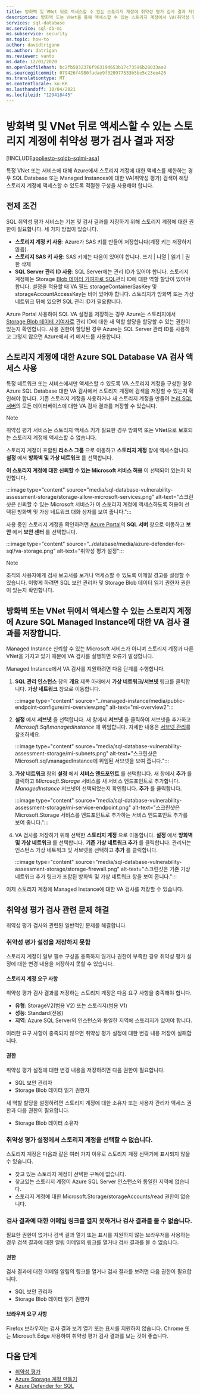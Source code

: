 ```yaml
---
title: 방화벽 및 VNet 뒤로 액세스할 수 있는 스토리지 계정에 취약성 평가 검사 결과 저장
description: 방화벽 또는 VNet을 통해 액세스할 수 있는 스토리지 계정에서 VA(취약성 평가) 검색을 저장하는 방법에 대한 지침을 제공합니다.
services: sql-database
ms.service: sql-db-mi
ms.subservice: security
ms.topic: how-to
author: davidtrigano
ms.author: datrigan
ms.reviewer: vanto
ms.date: 12/01/2020
ms.openlocfilehash: bc2fb5032376f96319d653b17c73596b28033aa8
ms.sourcegitcommit: 079426f4980fadae9f320977533b5be5c23ee426
ms.translationtype: MT
ms.contentlocale: ko-KR
ms.lasthandoff: 10/04/2021
ms.locfileid: "129418445"
---
```

# <a name="store-vulnerability-assessment-scan-results-in-a-storage-account-accessible-behind-firewalls-and-vnets"></a>방화벽 및 VNet 뒤로 액세스할 수 있는 스토리지 계정에 취약성 평가 검사 결과 저장
[!INCLUDE[appliesto-sqldb-sqlmi-asa](../includes/appliesto-sqldb-sqlmi-asa.md)]

특정 VNet 또는 서비스에 대해 Azure에서 스토리지 계정에 대한 액세스를 제한하는 경우 SQL Database 또는 Managed Instances에 대한 VA(취약성 평가) 검색이 해당 스토리지 계정에 액세스할 수 있도록 적절한 구성을 사용해야 합니다.

## <a name="prerequisites"></a>전제 조건

SQL 취약성 평가 서비스는 기본 및 검사 결과를 저장하기 위해 스토리지 계정에 대한 권한이 필요합니다.  세 가지 방법이 있습니다. 
- **스토리지 계정 키 사용**: Azure가 SAS 키를 만들어 저장합니다(계정 키는 저장하지 않음).
- **스토리지 SAS 키 사용**: SAS 키에는 다음이 있어야 합니다. 쓰기 | 나열 | 읽기 | 권한 삭제
- **SQL Server 관리 ID 사용**: SQL Server에는 관리 ID가 있어야 합니다. 스토리지 계정에는 Storage [Blob 데이터 기여자로 SQL](https://docs.microsoft.com/azure/role-based-access-control/built-in-roles#storage-blob-data-contributor)관리 ID에 대한 역할 할당이 있어야 합니다. 설정을 적용할 때 VA 필드 storageContainerSasKey 및 storageAccountAccessKey는 비어 있어야 합니다. 스토리지가 방화벽 또는 가상 네트워크 뒤에 있으면 SQL 관리 ID가 필요합니다. 

Azure Portal 사용하여 SQL VA 설정을 저장하는 경우 Azure는 스토리지에서 [Storage Blob 데이터 기여자로](https://docs.microsoft.com/azure/role-based-access-control/built-in-roles#storage-blob-data-contributor) 관리 ID에 대한 새 역할 할당을 할당할 수 있는 권한이 있는지 확인합니다. 사용 권한이 할당된 경우 Azure는 SQL Server 관리 ID를 사용하고 그렇지 않으면 Azure에서 키 메서드를 사용합니다. 

## <a name="enable-azure-sql-database-va-scanning-access-to-the-storage-account"></a>스토리지 계정에 대한 Azure SQL Database VA 검사 액세스 사용

특정 네트워크 또는 서비스에서만 액세스할 수 있도록 VA 스토리지 계정을 구성한 경우 Azure SQL Database 대한 VA 검사에서 스토리지 계정에 검색을 저장할 수 있는지 확인해야 합니다. 기존 스토리지 계정을 사용하거나 새 스토리지 계정을 만들어 [논리 SQL 서버](logical-servers.md)의 모든 데이터베이스에 대한 VA 검사 결과를 저장할 수 있습니다.

> [!NOTE]
> 취약성 평가 서비스는 스토리지 액세스 키가 필요한 경우 방화벽 또는 VNet으로 보호되는 스토리지 계정에 액세스할 수 없습니다.

스토리지 계정이 포함된 **리소스 그룹** 으로 이동하고 **스토리지 계정** 창에 액세스합니다. **설정** 에서 **방화벽 및 가상 네트워크** 를 선택합니다.

**이 스토리지 계정에 대한 신뢰할 수 있는 Microsoft 서비스 허용** 이 선택되어 있는지 확인합니다.

:::image type="content" source="media/sql-database-vulnerability-assessment-storage/storage-allow-microsoft-services.png" alt-text="스크린샷은 신뢰할 수 있는 Microsoft 서비스가 이 스토리지 계정에 액세스하도록 허용이 선택된 방화벽 및 가상 네트워크 대화 상자를 보여 줍니다.":::

사용 중인 스토리지 계정을 확인하려면 [Azure Portal](https://portal.azure.com)의 **SQL 서버** 창으로 이동하고 **보안** 에서 **보안 센터** 를 선택합니다.

:::image type="content" source="../database/media/azure-defender-for-sql/va-storage.png" alt-text="취약성 평가 설정":::

> [!NOTE]
> 조직의 사용자에게 검사 보고서를 보거나 액세스할 수 있도록 이메일 경고를 설정할 수 있습니다. 이렇게 하려면 SQL 보안 관리자 및 Storage Blob 데이터 읽기 권한자 권한이 있는지 확인합니다.

## <a name="store-va-scan-results-for-azure-sql-managed-instance-in-a-storage-account-that-can-be-accessed-behind-a-firewall-or-vnet"></a>방화벽 또는 VNet 뒤에서 액세스할 수 있는 스토리지 계정에 Azure SQL Managed Instance에 대한 VA 검사 결과를 저장합니다.

Managed Instance 신뢰할 수 있는 Microsoft 서비스가 아니며 스토리지 계정과 다른 VNet을 가지고 있기 때문에 VA 검사를 실행하면 오류가 발생합니다.

Managed Instance에서 VA 검사를 지원하려면 다음 단계를 수행합니다.

1. **SQL 관리 인스턴스** 창의 **개요** 제목 아래에서 **가상 네트워크/서브넷** 링크를 클릭합니다. **가상 네트워크** 창으로 이동합니다.

   :::image type="content" source="../managed-instance/media/public-endpoint-configure/mi-overview.png" alt-text="mi-overview2":::

1. **설정** 에서 **서브넷** 을 선택합니다. 새 창에서 **서브넷** 을 클릭하여 서브넷을 추가하고 *Microsoft.Sql\managedInstance* 에 위임합니다. 자세한 내용은 [서브넷 관리](../../virtual-network/virtual-network-manage-subnet.md)를 참조하세요.

   :::image type="content" source="media/sql-database-vulnerability-assessment-storage/mi-subnets.png" alt-text="스크린샷은 Microsoft.sql\managedInstance에 위임된 서브넷을 보여 줍니다.":::

1. **가상 네트워크** 창의 **설정** 에서 **서비스 엔드포인트** 를 선택합니다. 새 창에서 **추가** 를 클릭하고 *Microsoft.Storage* 서비스를 새 서비스 엔드포인트로 추가합니다. *ManagedInstance* 서브넷이 선택되었는지 확인합니다. **추가** 를 클릭합니다.

   :::image type="content" source="media/sql-database-vulnerability-assessment-storage/mi-service-endpoint.png" alt-text="스크린샷은 Microsoft.Storage 서비스를 엔드포인트로 추가하는 서비스 엔드포인트 추가를 보여 줍니다.":::

1. VA 검사를 저장하기 위해 선택한 **스토리지 계정** 으로 이동합니다. **설정** 에서 **방화벽 및 가상 네트워크** 를 선택합니다. **기존 가상 네트워크 추가** 를 클릭합니다. 관리되는 인스턴스 가상 네트워크 및 서브넷을 선택하고 **추가** 를 클릭합니다.

   :::image type="content" source="media/sql-database-vulnerability-assessment-storage/storage-firewall.png" alt-text="스크린샷은 기존 가상 네트워크 추가 링크가 포함된 방화벽 및 가상 네트워크 창을 보여 줍니다.":::

이제 스토리지 계정에 Managed Instance에 대한 VA 검사를 저장할 수 있습니다.

## <a name="troubleshoot-vulnerability-assessment-scan-related-issues"></a>취약성 평가 검사 관련 문제 해결 

취약성 평가 검사와 관련된 일반적인 문제를 해결합니다.

### <a name="failure-to-save-vulnerability-assessment-settings"></a>취약성 평가 설정을 저장하지 못함

스토리지 계정이 일부 필수 구성을 충족하지 않거나 권한이 부족한 경우 취약성 평가 설정에 대한 변경 내용을 저장하지 못할 수 있습니다.

#### <a name="storage-account-requirements"></a>스토리지 계정 요구 사항

취약성 평가 검사 결과를 저장하는 스토리지 계정은 다음 요구 사항을 충족해야 합니다.

- **유형**: StorageV2(범용 V2) 또는 스토리지(범용 V1)
- **성능**: Standard(전용)
- **지역**: Azure SQL Server의 인스턴스와 동일한 지역에 스토리지가 있어야 합니다.

이러한 요구 사항이 충족되지 않으면 취약성 평가 설정에 대한 변경 내용 저장이 실패합니다.

#### <a name="permissions"></a>권한 

취약성 평가 설정에 대한 변경 내용을 저장하려면 다음 권한이 필요합니다.

- SQL 보안 관리자
- Storage Blob 데이터 읽기 권한자

새 역할 할당을 설정하려면 스토리지 계정에 대한 소유자 또는 사용자 관리자 액세스 권한과 다음 권한이 필요합니다.

- Storage Blob 데이터 소유자

### <a name="storage-account-isnt-visible-for-selection-in-vulnerability-assessment-settings"></a>취약성 평가 설정에서 스토리지 계정을 선택할 수 없습니다.

스토리지 계정은 다음과 같은 여러 가지 이유로 스토리지 계정 선택기에 표시되지 않을 수 있습니다.

- 찾고 있는 스토리지 계정이 선택한 구독에 없습니다.
- 찾고있는 스토리지 계정이 Azure SQL Server 인스턴스와 동일한 지역에 없습니다.
- 스토리지 계정에 대한 Microsoft.Storage/storageAccounts/read 권한이 없습니다.

### <a name="failure-to-open-an-email-link-for-scan-results-or-cant-view-scan-results"></a>검사 결과에 대한 이메일 링크를 열지 못하거나 검사 결과를 볼 수 없습니다.

필요한 권한이 없거나 검색 결과 열기 또는 표시를 지원하지 않는 브라우저를 사용하는 경우 검색 결과에 대한 알림 이메일의 링크를 열거나 검사 결과를 볼 수 없습니다.

#### <a name="permissions"></a>권한

검사 결과에 대한 이메일 알림의 링크를 열거나 검사 결과를 보려면 다음 권한이 필요합니다.

- SQL 보안 관리자
- Storage Blob 데이터 읽기 권한자

#### <a name="browser-requirements"></a>브라우저 요구 사항

Firefox 브라우저는 검사 결과 보기 열기 또는 표시를 지원하지 않습니다. Chrome 또는 Microsoft Edge 사용하여 취약성 평가 검사 결과를 보는 것이 좋습니다.

## <a name="next-steps"></a>다음 단계

- [취약성 평가](sql-vulnerability-assessment.md)
- [Azure Storage 계정 만들기](../../storage/common/storage-account-create.md)
- [Azure Defender for SQL](azure-defender-for-sql.md)
